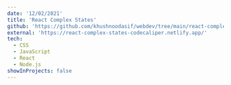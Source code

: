 ```yaml
---
date: '12/02/2021'
title: 'React Complex States'
github: 'https://github.com/khushnoodasif/webdev/tree/main/react-complex-states'
external: 'https://react-complex-states-codecaliper.netlify.app/'
tech:
  - CSS
  - JavaScript
  - React
  - Node.js
showInProjects: false
---
```

